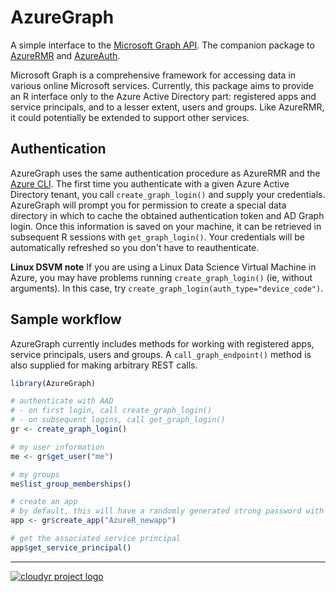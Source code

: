 # AzureGraph

A simple interface to the [Microsoft Graph API](https://docs.microsoft.com/en-us/graph/overview). The companion package to [AzureRMR](https://github.com/cloudyr/AzureRMR) and [AzureAuth](https://github.com/cloudyr/AzureAuth).

Microsoft Graph is a comprehensive framework for accessing data in various online Microsoft services. Currently, this package aims to provide an R interface only to the Azure Active Directory part: registered apps and service principals, and to a lesser extent, users and groups. Like AzureRMR, it could potentially be extended to support other services.


## Authentication

AzureGraph uses the same authentication procedure as AzureRMR and the [Azure CLI](https://docs.microsoft.com/en-us/cli/azure/?view=azure-cli-latest). The first time you authenticate with a given Azure Active Directory tenant, you call `create_graph_login()` and supply your credentials. AzureGraph will prompt you for permission to create a special data directory in which to cache the obtained authentication token and AD Graph login. Once this information is saved on your machine, it can be retrieved in subsequent R sessions with `get_graph_login()`. Your credentials will be automatically refreshed so you don't have to reauthenticate.

**Linux DSVM note** If you are using a Linux Data Science Virtual Machine in Azure, you may have problems running `create_graph_login()` (ie, without arguments). In this case, try `create_graph_login(auth_type="device_code")`.


## Sample workflow

AzureGraph currently includes methods for working with registered apps, service principals, users and groups. A `call_graph_endpoint()` method is also supplied for making arbitrary REST calls.

```r
library(AzureGraph)

# authenticate with AAD
# - on first login, call create_graph_login()
# - on subsequent logins, call get_graph_login()
gr <- create_graph_login()

# my user information
me <- gr$get_user("me")

# my groups
me$list_group_memberships()

# create an app
# by default, this will have a randomly generated strong password with duration 1 year
app <- gr$create_app("AzureR_newapp")

# get the associated service principal
app$get_service_principal()
```

---
[![cloudyr project logo](https://i.imgur.com/JHS98Y7.png)](https://github.com/cloudyr)
